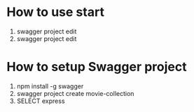 # How to use start

1. swagger project edit
2. swagger project edit

# How to setup Swagger project

1. npm install -g swagger
2. swagger project create movie-collection
3. SELECT express


